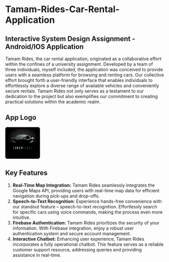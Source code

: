 # Tamam-Rides-Car-Rental-Application
## Interactive System Design Assignment - Android/IOS Application
Tamam Rides, the car rental application, originated as a collaborative effort within the confines of a university assignment. Developed by a team of three individuals, myself included, the application was conceived to provide users with a seamless platform for browsing and renting cars. Our collective effort brought forth a user-friendly interface that enables individuals to effortlessly explore a diverse range of available vehicles and conveniently secure rentals. Tamam Rides not only serves as a testament to our dedication to the project but also exemplifies our commitment to creating practical solutions within the academic realm.
## App Logo
<img src="assets/images/Screenshot 2023-05-31 210931.png" alt="AppLogo" height=100 width=110/>

## Key Features
<ol>
  <li><strong>Real-Time Map Integration:</strong> Tamam Rides seamlessly integrates the Google Maps API, providing users with real-time map data for efficient navigation during pick-ups and drop-offs.</li>
  <li><strong>Speech-to-Text Recognition:</strong> Experience hands-free convenience with our standout feature – speech-to-text recognition. Effortlessly search for specific cars using voice commands, making the process even more intuitive.</li>
  <li><strong>Firebase Authentication:</strong> Tamam Rides prioritizes the security of your information. With Firebase integration, enjoy a robust user authentication system and secure account management.</li>
  <li><strong>Interactive Chatbot:</strong> Enhancing user experience, Tamam Rides incorporates a fully operational chatbot. This feature serves as a reliable customer support resource, addressing queries and providing assistance in real-time.</li>
</ol>
